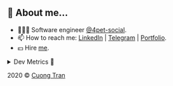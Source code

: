 ## 🦄 About me...

- 🧑🏻‍💻 Software engineer [@4pet-social](https://github.com/4pet-social).
- 📫 How to reach me: [LinkedIn](https://linkedin.com/in/103cuong) | [Telegram](https://t.me/cuong103) | [Portfolio](https://103cuong.github.io/).
- 💵 Hire [me](mailto:103cuong@gmail.com).

<details><summary>Dev Metrics 💅</summary>

<!--START_SECTION:waka-->
![Profile Views](http://img.shields.io/badge/Profile%20Views-35-blue)

![Lines of code](https://img.shields.io/badge/From%20Hello%20World%20I%27ve%20Written-17.5%20million%20lines%20of%20code-blue)

**🐱 My Github Data** 

> 🏆 2,282 Contributions in the Year 2020
 > 
> 📦 496.6 kB Used in Github's Storage 
 > 
> 💼 Opted to Hire
 > 
> 📜 151 Public Repositories
 > 
> 🔑 0 Private Repository 
 > 
**I'm a Night 🦉** 

```text
🌞 Morning    68 commits     ███░░░░░░░░░░░░░░░░░░░░░░   13.08% 
🌆 Daytime    167 commits    ████████░░░░░░░░░░░░░░░░░   32.12% 
🌃 Evening    177 commits    ████████░░░░░░░░░░░░░░░░░   34.04% 
🌙 Night      108 commits    █████░░░░░░░░░░░░░░░░░░░░   20.77%

```
📅 **I'm Most Productive on Thursday** 

```text
Monday       69 commits     ███░░░░░░░░░░░░░░░░░░░░░░   13.27% 
Tuesday      74 commits     ███░░░░░░░░░░░░░░░░░░░░░░   14.23% 
Wednesday    56 commits     ██░░░░░░░░░░░░░░░░░░░░░░░   10.77% 
Thursday     108 commits    █████░░░░░░░░░░░░░░░░░░░░   20.77% 
Friday       67 commits     ███░░░░░░░░░░░░░░░░░░░░░░   12.88% 
Saturday     67 commits     ███░░░░░░░░░░░░░░░░░░░░░░   12.88% 
Sunday       79 commits     ███░░░░░░░░░░░░░░░░░░░░░░   15.19%

```


📊 **This Week I Spent My Time On** 

```text
⌚︎ Time Zone: Asia/Ho_Chi_Minh

💬 Programming Languages: 
TypeScript               20 hrs 18 mins      ████████████████░░░░░░░░░   65.64% 
YAML                     4 hrs 52 mins       ████░░░░░░░░░░░░░░░░░░░░░   15.76% 
JSON                     3 hrs 15 mins       ██░░░░░░░░░░░░░░░░░░░░░░░   10.55% 
JavaScript               40 mins             ░░░░░░░░░░░░░░░░░░░░░░░░░   2.18% 
Markdown                 30 mins             ░░░░░░░░░░░░░░░░░░░░░░░░░   1.63%

🔥 Editors: 
WebStorm                 18 hrs 57 mins      ███████████████░░░░░░░░░░   61.28% 
VS Code                  11 hrs 29 mins      █████████░░░░░░░░░░░░░░░░   37.14% 
GoLand                   28 mins             ░░░░░░░░░░░░░░░░░░░░░░░░░   1.51% 
Sublime Text             1 min               ░░░░░░░░░░░░░░░░░░░░░░░░░   0.07%

```

**I Mostly Code in TypeScript** 

```text
TypeScript               49 repos            ████████████░░░░░░░░░░░░░   50.0% 
JavaScript               19 repos            ████░░░░░░░░░░░░░░░░░░░░░   19.39% 
Go                       18 repos            ████░░░░░░░░░░░░░░░░░░░░░   18.37% 
Dockerfile               3 repos             ░░░░░░░░░░░░░░░░░░░░░░░░░   3.06% 
Dart                     2 repos             ░░░░░░░░░░░░░░░░░░░░░░░░░   2.04%

```



<!--END_SECTION:waka-->
</details>

2020 © [Cuong Tran](https://github.com/103cuong)
